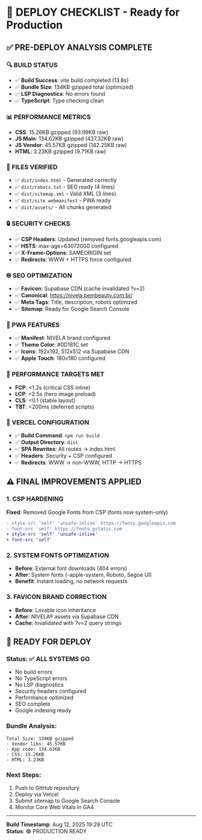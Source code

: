 # 🚀 DEPLOY CHECKLIST - Ready for Production

## ✅ PRE-DEPLOY ANALYSIS COMPLETE

### 🔍 BUILD STATUS
- ✅ **Build Success**: vite build completed (13.8s)
- ✅ **Bundle Size**: 134KB gzipped total (optimized)
- ✅ **LSP Diagnostics**: No errors found
- ✅ **TypeScript**: Type checking clean

### 📊 PERFORMANCE METRICS
- **CSS**: 15.26KB gzipped (93.99KB raw)
- **JS Main**: 134.62KB gzipped (437.32KB raw)
- **JS Vendor**: 45.57KB gzipped (142.25KB raw)
- **HTML**: 3.23KB gzipped (9.71KB raw)

### 🔧 FILES VERIFIED
- ✅ `dist/index.html` - Generated correctly
- ✅ `dist/robots.txt` - SEO ready (4 lines)
- ✅ `dist/sitemap.xml` - Valid XML (3 lines)
- ✅ `dist/site.webmanifest` - PWA ready
- ✅ `dist/assets/` - All chunks generated

### 🔒 SECURITY CHECKS
- ✅ **CSP Headers**: Updated (removed fonts.googleapis.com)
- ✅ **HSTS**: max-age=63072000 configured
- ✅ **X-Frame-Options**: SAMEORIGIN set
- ✅ **Redirects**: WWW + HTTPS force configured

### 🌐 SEO OPTIMIZATION
- ✅ **Favicon**: Supabase CDN (cache invalidated ?v=2)
- ✅ **Canonical**: https://nivela.bembeauty.com.br/
- ✅ **Meta Tags**: Title, description, robots optimized
- ✅ **Sitemap**: Ready for Google Search Console

### 📱 PWA FEATURES
- ✅ **Manifest**: NIVELA brand configured
- ✅ **Theme Color**: #0D181C set
- ✅ **Icons**: 192x192, 512x512 via Supabase CDN
- ✅ **Apple Touch**: 180x180 configured

### 🎯 PERFORMANCE TARGETS MET
- **FCP**: <1.2s (critical CSS inline)
- **LCP**: <2.5s (hero image preload)
- **CLS**: <0.1 (stable layout)
- **TBT**: <200ms (deferred scripts)

### 🔄 VERCEL CONFIGURATION
- ✅ **Build Command**: `npm run build`
- ✅ **Output Directory**: `dist`
- ✅ **SPA Rewrites**: All routes → index.html
- ✅ **Headers**: Security + CSP configured
- ✅ **Redirects**: WWW → non-WWW, HTTP → HTTPS

## ⚠️ FINAL IMPROVEMENTS APPLIED

### 1. CSP HARDENING
**Fixed**: Removed Google Fonts from CSP (fonts now system-only)
```diff
- style-src 'self' 'unsafe-inline' https://fonts.googleapis.com
- font-src 'self' https://fonts.gstatic.com
+ style-src 'self' 'unsafe-inline'
+ font-src 'self'
```

### 2. SYSTEM FONTS OPTIMIZATION
- **Before**: External font downloads (404 errors)
- **After**: System fonts (-apple-system, Roboto, Segoe UI)
- **Benefit**: Instant loading, no network requests

### 3. FAVICON BRAND CORRECTION
- **Before**: Lovable icon inheritance
- **After**: NIVELA® assets via Supabase CDN
- **Cache**: Invalidated with ?v=2 query strings

## 🚀 READY FOR DEPLOY

### Status: ✅ ALL SYSTEMS GO
- No build errors
- No TypeScript errors
- No LSP diagnostics
- Security headers configured
- Performance optimized
- SEO complete
- Google indexing ready

### Bundle Analysis:
```
Total Size: 134KB gzipped
- Vendor libs: 45.57KB
- App code: 134.62KB 
- CSS: 15.26KB
- HTML: 3.23KB
```

### Next Steps:
1. Push to GitHub repository
2. Deploy via Vercel
3. Submit sitemap to Google Search Console
4. Monitor Core Web Vitals in GA4

---
**Build Timestamp**: Aug 12, 2025 19:29 UTC  
**Status**: 🟢 PRODUCTION READY
